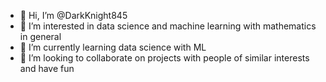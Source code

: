 - 👋 Hi, I’m @DarkKnight845
- 👀 I’m interested in data science and machine learning with mathematics in general
- 🌱 I’m currently learning data science with ML
- 💞️ I’m looking to collaborate on projects with people of similar interests and have fun

<!---
DarkKnight845/DarkKnight845 is a ✨ special ✨ repository because its `README.md` (this file) appears on your GitHub profile.
You can click the Preview link to take a look at your changes.
--->

